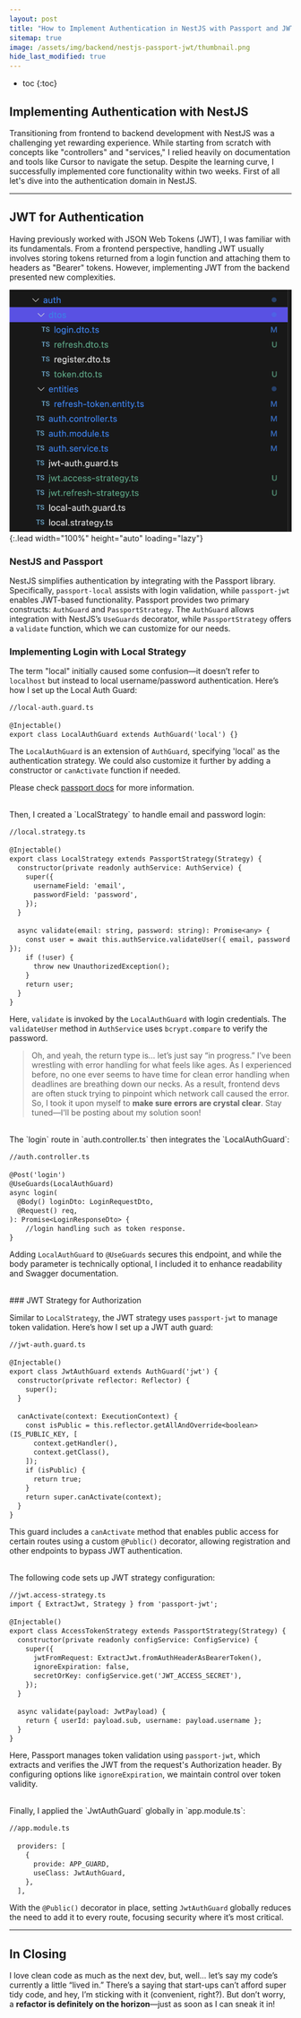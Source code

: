 ```yaml
---
layout: post
title: "How to Implement Authentication in NestJS with Passport and JWT"
sitemap: true
image: /assets/img/backend/nestjs-passport-jwt/thumbnail.png
hide_last_modified: true
---
```


- toc
{:toc}

## Implementing Authentication with NestJS

Transitioning from frontend to backend development with NestJS was a challenging yet rewarding experience. While starting from scratch with concepts like "controllers" and "services," I relied heavily on documentation and tools like Cursor to navigate the setup. Despite the learning curve, I successfully implemented core functionality within two weeks. First of all let's dive into the authentication domain in NestJS.


---

## JWT for Authentication

Having previously worked with JSON Web Tokens (JWT), I was familiar with its fundamentals. From a frontend perspective, handling JWT usually involves storing tokens returned from a login function and attaching them to headers as "Bearer" tokens. However, implementing JWT from the backend presented new complexities.

![Full-width image](/assets/img/backend/nestjs-passport-jwt/auth-domain.png "Auth Domain Architecture")
{:.lead width="100%" height="auto" loading="lazy"}

### NestJS and Passport

NestJS simplifies authentication by integrating with the Passport library. Specifically, `passport-local` assists with login validation, while `passport-jwt` enables JWT-based functionality. Passport provides two primary constructs: `AuthGuard` and `PassportStrategy`. The `AuthGuard` allows integration with NestJS’s `UseGuards` decorator, while `PassportStrategy` offers a `validate` function, which we can customize for our needs.

### Implementing Login with Local Strategy

The term "local" initially caused some confusion—it doesn’t refer to `localhost` but instead to local username/password authentication. Here’s how I set up the Local Auth Guard:

```tsx
//local-auth.guard.ts

@Injectable()
export class LocalAuthGuard extends AuthGuard('local') {}
```

The `LocalAuthGuard` is an extension of `AuthGuard`, specifying 'local' as the authentication strategy. We could also customize it further by adding a constructor or `canActivate` function if needed.

Please check [passport docs](https://www.passportjs.org/concepts/authentication/strategies/) for more information.

<br/>
Then, I created a `LocalStrategy` to handle email and password login:

```tsx
//local.strategy.ts

@Injectable()
export class LocalStrategy extends PassportStrategy(Strategy) {
  constructor(private readonly authService: AuthService) {
    super({
      usernameField: 'email',
      passwordField: 'password',
    });
  }

  async validate(email: string, password: string): Promise<any> {
    const user = await this.authService.validateUser({ email, password });
    if (!user) {
      throw new UnauthorizedException();
    }
    return user;
  }
}
```

Here, `validate` is invoked by the `LocalAuthGuard` with login credentials. The `validateUser` method in `AuthService` uses `bcrypt.compare` to verify the password. 

> Oh, and yeah, the return type is… let’s just say “in progress.” I’ve been wrestling with error handling for what feels like ages. As I experienced before, no one ever seems to have time for clean error handling when deadlines are breathing down our necks. As a result, frontend devs are often stuck trying to pinpoint which network call caused the error. So, I took it upon myself to **make sure errors are crystal clear**. Stay tuned—I'll be posting about my solution soon!

<br/>
The `login` route in `auth.controller.ts` then integrates the `LocalAuthGuard`:

```tsx
//auth.controller.ts

@Post('login')
@UseGuards(LocalAuthGuard)
async login(
  @Body() loginDto: LoginRequestDto,
  @Request() req,
): Promise<LoginResponseDto> {
	//login handling such as token response.
}
```

Adding `LocalAuthGuard` to `@UseGuards` secures this endpoint, and while the body parameter is technically optional, I included it to enhance readability and Swagger documentation.

<br/>
### JWT Strategy for Authorization

Similar to `LocalStrategy`, the JWT strategy uses `passport-jwt` to manage token validation. Here’s how I set up a JWT auth guard:

```tsx
//jwt-auth.guard.ts

@Injectable()
export class JwtAuthGuard extends AuthGuard('jwt') {
  constructor(private reflector: Reflector) {
    super();
  }

  canActivate(context: ExecutionContext) {
    const isPublic = this.reflector.getAllAndOverride<boolean>(IS_PUBLIC_KEY, [
      context.getHandler(),
      context.getClass(),
    ]);
    if (isPublic) {
      return true;
    }
    return super.canActivate(context);
  }
}
```

This guard includes a `canActivate` method that enables public access for certain routes using a custom `@Public()` decorator, allowing registration and other endpoints to bypass JWT authentication.

<br/>
The following code sets up JWT strategy configuration:

```tsx
//jwt.access-strategy.ts
import { ExtractJwt, Strategy } from 'passport-jwt';

@Injectable()
export class AccessTokenStrategy extends PassportStrategy(Strategy) {
  constructor(private readonly configService: ConfigService) {
    super({
      jwtFromRequest: ExtractJwt.fromAuthHeaderAsBearerToken(),
      ignoreExpiration: false,
      secretOrKey: configService.get('JWT_ACCESS_SECRET'),
    });
  }

  async validate(payload: JwtPayload) {
    return { userId: payload.sub, username: payload.username };
  }
}
```

Here, Passport manages token validation using `passport-jwt`, which extracts and verifies the JWT from the request's Authorization header. By configuring options like `ignoreExpiration`, we maintain control over token validity.

<br/>
Finally, I applied the `JwtAuthGuard` globally in `app.module.ts`:

```tsx
//app.module.ts
 
  providers: [
    {
      provide: APP_GUARD,
      useClass: JwtAuthGuard,
    },
  ],
```

With the `@Public()` decorator in place, setting `JwtAuthGuard` globally reduces the need to add it to every route, focusing security where it’s most critical.

---

## In Closing

I love clean code as much as the next dev, but, well… let’s say my code’s currently a little “lived in.” There’s a saying that start-ups can’t afford super tidy code, and hey, I’m sticking with it (convenient, right?). But don’t worry, a **refactor is definitely on the horizon**—just as soon as I can sneak it in!
